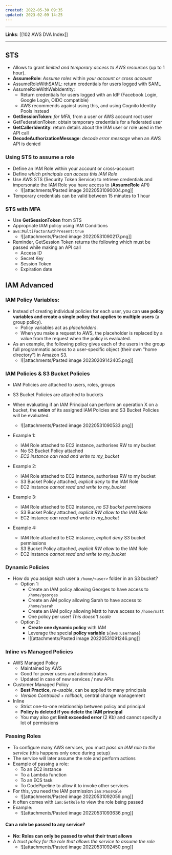 ```yaml
---
created: 2022-05-30 09:35
updated: 2023-02-09 14:25
---
```

---
**Links**: [[102 AWS DVA Index]]

---
## STS
- Allows to grant *limited and temporary access to AWS resources* (up to 1 hour).
- **AssumeRole**: *Assume roles* within *your account or cross account*
- AssumeRoleWithSAML: return credentials for users logged with SAML
- AssumeRoleWithWebldentity: 
	- Return credentials for users logged with an IdP (Facebook Login, Google Login, OIDC compatible)
	- AWS recommends against using this, and using Cognito Identity Pools instead
- **GetSessionToken**: *for MFA*, from a user or AWS account root user
- GetFederationToken: obtain temporary credentials for a federated user
- **GetCallerldentity**: return details about the IAM user or role used in the API call
- **DecodeAuthorizationMessage**: *decode error message* when an AWS API is denied

### Using STS to assume a role
- Define an IAM Role within your account or cross-account
- Define *which principals can access this lAM Role*
- Use AWS STS (Security Token Service) to retrieve credentials and impersonate the IAM Role you have access to (**AssumeRole** API)
	- ![[attachments/Pasted image 20220531090004.png]]
- Temporary credentials can be valid between 15 minutes to 1 hour

### STS with MFA
- Use **GetSessionToken** from STS 
- Appropriate IAM policy using IAM Conditions 
- `aws:MultiFactorAuthPresent:true`
	- ![[attachments/Pasted image 20220531090217.png]]
- Reminder, GetSession Token returns the following which must be passed while making an API call
	- Access ID
	- Secret Key
	- Session Token
	- Expiration date

## IAM Advanced
### IAM Policy Variables:
- Instead of creating individual policies for each user, you can **use policy variables and create a single policy that applies to multiple users** (a group policy). 
	- Policy variables act as *placeholders*. 
	- When you make a request to AWS, the placeholder is replaced by a value from the request when the policy is evaluated.
- As an example, the following policy gives each of the users in the group full programmatic access to a user-specific object (their own "home directory") in Amazon S3.
	- ![[attachments/Pasted image 20230209142405.png]]

### IAM Policies & S3 Bucket Policies
- IAM Policies are attached to users, roles, groups
- S3 Bucket Policies are attached to buckets
- When evaluating if an IAM Principal can perform an operation X on a bucket, the **union** of its assigned lAM Policies and S3 Bucket Policies will be evaluated.
	- ![[attachments/Pasted image 20220531090533.png]]

- Example 1:
	- IAM Role attached to EC2 instance, authorises RW to my bucket
	- No S3 Bucket Policy attached
	- *EC2 instance can read and write to my_bucket*
- Example 2:
	- IAM Role attached to EC2 instance, authorises RW to my bucket
	- S3 Bucket Policy attached, *explicit deny* to the IAM Role
	- EC2 instance *cannot read and write to my_bucket*
- Example 3:
	- IAM Role attached to EC2 instance, *no S3 bucket permissions*
	- S3 Bucket Policy attached, *explicit RW allow to the lAM Role*
	- EC2 instance *can read and write to my_bucket*
- Example 4:
	- IAM Role attached to EC2 instance, *explicit deny* S3 bucket permissions
	- S3 Bucket Policy attached, *explicit RW allow* to the lAM Role
	- EC2 instance *cannot read and write to my_bucket*

### Dynamic Policies
- How do you assign each user a `/home/<user>` folder in an S3 bucket?
	- Option 1:
		- Create an IAM policy allowing Georges to have access to `/home/georges`
		- Create an AM policy allowing Sarah to have access to `/home/sarah`
		- Create an lAM policy allowing Matt to have access to `/home/matt`
		- One policy per user! *This doesn't scale*
	- Option 2:
		- **Create one dynamic policy** with IAM
		- Leverage the special **policy variable** `${aws:username}`
		- ![[attachments/Pasted image 20220531091246.png]]

### Inline vs Managed Policies
- AWS Managed Policy
	- Maintained by AWS
	- Good for power users and administrators
	- Updated in case of new services / new APIs
- Customer Managed Policy
	- **Best Practice**, *re-usable*, can be applied to many principals
	- *Version Controlled + rollback*, central change management
- Inline
	- Strict one-to-one relationship between policy and principal
	- **Policy is deleted if you delete the lAM principal**
	- You may also get **limit exceeded error** (2 Kb) and cannot specify a lot of permissions

### Passing Roles
- To configure many AWS services, you must *pass an lAM role to the service* (this happens only once during setup)
- The service will later assume the role and perform actions
- Example of passing a role:
	- To an EC2 instance
	- To a Lambda function
	- To an ECS task
	- To CodePipeline to allow it to invoke other services
- For this, you need the lAM permission `iam:PassRole`
	- ![[attachments/Pasted image 20220531092059.png]]
- It often comes with `iam:GetRole` to view the role being passed
- Example:
	- ![[attachments/Pasted image 20220531093636.png]]

#### Can a role be passed to any service?
- **No: Roles can only be passed to what their trust allows**
- A *trust policy for the role that allows the service to assume the role*
	- ![[attachments/Pasted image 20220531092450.png]]

